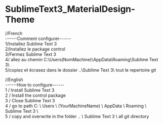 # SublimeText3_MaterialDesign-Theme

//French<br>
------Comment configurer------<br>
1/Installez Sublime Text 3 <br>
2/Installez le package control<br>
3/Fermez Sublime Text 3<br>
4/ allez au chemin C:\Users\(NomMachine)\AppData\Roaming\Sublime Text 3\ <br>
5/copiez et écrasez dans le dossier ..\Sublime Text 3\ tout le repertoire git <br>
<p></p>
//English<br>
------How to configure------<br>
1 / Install Sublime Text 3<br>
2 / Install the control package<br>
3 / Close Sublime Text 3<br>
4 / go to path C: \ Users \ (YourMachineName) \ AppData \ Roaming \ Sublime Text 3 \ <br>
5 / copy and overwrite in the folder .. \ Sublime Text 3 \ all git directory <br>
